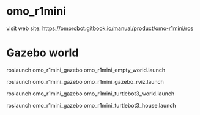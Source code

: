 # omo_r1mini

visit web site:
    https://omorobot.gitbook.io/manual/product/omo-r1mini/ros

# Gazebo world

roslaunch omo_r1mini_gazebo omo_r1mini_empty_world.launch

roslaunch omo_r1mini_gazebo omo_r1mini_gazebo_rviz.launch

roslaunch omo_r1mini_gazebo omo_r1mini_turtlebot3_world.launch

roslaunch omo_r1mini_gazebo omo_r1mini_turtlebot3_house.launch
